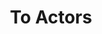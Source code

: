 ---
pid: LS69
title: To Actors
location_transcription: Near Walnut Theatre
zipcode: '19104'
outside_phl: 
neighborhood: University City,Belmont,Parkside,Powelton Village
age: '56'
age_range: 50-59
instagram: 
image_file_name: LS_69.jpg
proposal_transcription: A living monument in honor of Actors in Philadelphia
topic: Art,Culture
topic_summary: 0, 0
type: Other No Form
keywords_other: actors
credit: BS
image_labels: 
twitter: 
facebook: 
permalink: "/monuments/ls69/"
layout: item-page
---